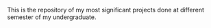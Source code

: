 This is the repository of my most significant projects done at different semester of my undergraduate.
